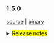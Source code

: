 ### 1.5.0 

 [source](https://github.com/seata/seata/archive/v1.5.0.zip) |
 [binary](https://github.com/seata/seata/releases/download/v1.5.0/seata-server-1.5.0.zip) 

<details>
  <summary><mark>Release notes</mark></summary>


  ### Seata 1.5.0

Seata 1.5.0 发布。

Seata 是一款开源的分布式事务解决方案，提供高性能和简单易用的分布式事务服务。

此版本更新如下：

  ### feature：

  - [[#3172](https://github.com/seata/seata/pull/3172)] 支持undolog压缩
  - [[#3372](https://github.com/seata/seata/pull/3372)] saga模式下支持用户自定义是否更新最后一次重试日志
  - [[#3411](https://github.com/seata/seata/pull/3411)] 支持配置seata服务器的线程池参数
  - [[#3348](https://github.com/seata/seata/pull/3348)] 支持redis哨兵模式
  - [[#2667](https://github.com/seata/seata/pull/2667)] 支持db和redis密码加解密
  - [[#3427](https://github.com/seata/seata/pull/3427)] 添加分布式锁接口
  - [[#3443](https://github.com/seata/seata/pull/3443)] 将`seata-server`的日志发送到`logstash`或`kafka`中，再存入`ElasticSearch`
  - [[#3486](https://github.com/seata/seata/pull/3486)] Metrics增加事务分组属性


  ### bugfix：

  - [[#3258](https://github.com/seata/seata/pull/3258)] 修复AsyncWorker潜在的OOM问题
  - [[#3293](https://github.com/seata/seata/pull/3293)] 修复配置缓存获取值时类型不匹配的bug
  - [[#3241](https://github.com/seata/seata/pull/3241)] 禁止在多SQL的情况下使用 limit 和 order by 语法
  - [[#3406](https://github.com/seata/seata/pull/3406)] 修复当config.txt中包含特殊字符时，键值对无法被推上nacos
  - [[#3367](https://github.com/seata/seata/pull/3367)] 修复最后一个XA分支二阶段时偶发无法回滚的异常
  - [[#3418](https://github.com/seata/seata/pull/3418)] 修复 getGeneratedKeys 可能会取到历史的主键的问题
  - [[#3448](https://github.com/seata/seata/pull/3448)] 修复多个锁竞争失败时，仅删除单个锁，并优化锁竞争逻辑提升处理性能  
  - [[#3408](https://github.com/seata/seata/pull/3408)] 修复jar运行模式, 当第三方依赖分开打包时, this.getClass().getClassLoader()是null, 会报空指针异常
  - [[#3431](https://github.com/seata/seata/pull/3431)] 修复在读取配置时Property Bean可能还未初始化
  - [[#3413](https://github.com/seata/seata/pull/3413)] 修复回滚到savepoint以及releaseSavepoint的逻辑
  - [[#3451](https://github.com/seata/seata/pull/3451)] 修复当不使用本地事务且设置自动提交为true时，全局锁竞争失败会使得rm退出全局事务，导致全局锁在rm重试时失效，数据被脏写
  - [[#3481](https://github.com/seata/seata/pull/3481)] 修复当 consul client 获取集群信息报错时会导致刷新任务中断
  - [[#3491](https://github.com/seata/seata/pull/3491)] 修复README.md文件中的拼写错误
  - [[#3531](https://github.com/seata/seata/pull/3531)] 修复RedisTransactionStoreManager读取brachTransaction中的NPE
  - [[#3500](https://github.com/seata/seata/pull/3500)] 修复 oracle 和 postgreSql 不能查询出 column info 的问题
  - [[#3560](https://github.com/seata/seata/pull/3560)] 修复 Committing 状态的事务没有时间阈值问题
  - [[#3555](https://github.com/seata/seata/pull/3555)] 通过setBytes代替setBlob，避免高版本jdbc驱动工作异常
  - [[#3540](https://github.com/seata/seata/pull/3540)] 修复server发布打包时缺失文件
  - [[#3573](https://github.com/seata/seata/pull/3573)] 修复 README.md 文件中设计器路径错误
  - [[#3597](https://github.com/seata/seata/pull/3597)] 修复可能导致NPE的问题

  ### optimize： 

  - [[#3383](https://github.com/seata/seata/pull/3383)] 优化StatementProxyTest单元测试
  - [[#3341](https://github.com/seata/seata/pull/3341)] 可获取无file:前缀的配置文件
  - [[#3385](https://github.com/seata/seata/pull/3385)] 优化github action
  - [[#3175](https://github.com/seata/seata/pull/3175)] 重构雪花id算法
  - [[#3291](https://github.com/seata/seata/pull/3291)] 优化mysql连接参数
  - [[#3336](https://github.com/seata/seata/pull/3336)] 从环境变量中获取netty配置属性
  - [[#3369](https://github.com/seata/seata/pull/3369)] 添加github action的dockerHub秘钥
  - [[#3343](https://github.com/seata/seata/pull/3343)] 将CI程序从Travis CI迁移到Github Actions
  - [[#3365](https://github.com/seata/seata/pull/3365)] 修复ParameterParserTest测试用例
  - [[#3359](https://github.com/seata/seata/pull/3359)] 删除未使用的测试用例
  - [[#3397](https://github.com/seata/seata/pull/3397)] 添加更改记录文件夹
  - [[#3303](https://github.com/seata/seata/pull/3303)] 支持从nacos单一dataId中读取所有配置
  - [[#3317](https://github.com/seata/seata/pull/3317)] 支持从zookeeper单一node中读取所有配置
  - [[#3380](https://github.com/seata/seata/pull/3380)] 优化globalTransactionScanner监听器
  - [[#3123](https://github.com/seata/seata/pull/3123)] seata-server的目录按版本号构建，且仅当profile为release-seata时才构建
  - [[#3415](https://github.com/seata/seata/pull/3415)] 优化 maven clean 插件可清除 distribution 目录
  - [[#3316](https://github.com/seata/seata/pull/3316)] 优化读取配置值时，属性bean可能未初始化  
  - [[#3420](https://github.com/seata/seata/pull/3420)] 优化枚举类并添加单元测试
  - [[#3533](https://github.com/seata/seata/pull/3533)] 添加获取当前对应事务角色接口
  - [[#3436](https://github.com/seata/seata/pull/3436)] 优化SQLType类中的错别字
  - [[#3439](https://github.com/seata/seata/pull/3439)] 调整springApplicationContextProvider的顺序以使得他可以在xml的bean之前被调用
  - [[#3248](https://github.com/seata/seata/pull/3248)] 优化负载均衡配置迁移到client节点下
  - [[#3156](https://github.com/seata/seata/pull/3156)] 优化SpringProxyUtils.findTargetClass的逻辑
  - [[#3441](https://github.com/seata/seata/pull/3441)] 优化starter的自动配置处理
  - [[#3466](https://github.com/seata/seata/pull/3466)] 优化ExecuteTemplateXA类中判断XA不是最终状态的比较方式
  - [[#3476](https://github.com/seata/seata/pull/3476)] 服务端参数传入hostname时将自动转换为ip
  - [[#3236](https://github.com/seata/seata/pull/3236)] 优化执行解锁操作的条件，减少不必要的store操作。
  - [[#3485](https://github.com/seata/seata/pull/3485)] 优化 ConfigurationFactory 中无用的try/catch
  - [[#3505](https://github.com/seata/seata/pull/3505)] 优化GlobalTransactionScanner类中无用的if判断
  - [[#3544](https://github.com/seata/seata/pull/3544)] 优化无法通过Statement#getGeneratedKeys时，只能获取到批量插入的第一个主键的问题
  - [[#3549](https://github.com/seata/seata/pull/3549)] 统一不同表中的xid字段的长度
  - [[#3551](https://github.com/seata/seata/pull/3551)] 调大RETRY_DEAD_THRESHOLD的值以及设置成可配置
  - [[#3589](https://github.com/seata/seata/pull/3589)] 使用JUnit API做异常检查
  - [[#3601](https://github.com/seata/seata/pull/3601)] 使`LoadBalanceProperties`与`spring-boot:2.x`及以上版本兼容
  - [[#3631](https://github.com/seata/seata/pull/3631)] 优化 运行 nacos-config.py 参数问题
  - [[#3638](https://github.com/seata/seata/pull/3638)] 优化使用连表update和delete的SQL语法时错误提示


  ### test

  - [[#3381](https://github.com/seata/seata/pull/3381)] 添加 TmClient 的测试用例
  - [[#3607](https://github.com/seata/seata/pull/3607)] 修正了EventBus单元测试中的bug


 非常感谢以下 contributors 的代码贡献。若有无意遗漏，请报告。

  - [slievrly](https://github.com/slievrly) 
  - [selfishlover](https://github.com/selfishlover)
  - [l8189352](https://github.com/l81893521)
  - [hoverruan](https://github.com/hoverruan ) 
  - [jsbxyyx](https://github.com/jsbxyyx) 
  - [caohdgege](https://github.com/caohdgege) 
  - [a364176773](https://github.com/a364176773) 
  - [anselleeyy](https://github.com/anselleeyy)
  - [Ifdevil](https://github.com/Ifdevil)
  - [Rubbernecker](https://github.com/Rubbernecker)
  - [lvxianzheng](https://github.com/lvxianzheng)
  - [lj2018110133](https://github.com/lj2018110133)
  - [wangliang181230](https://github.com/wangliang181230)
  - [xingfudeshi](https://github.com/xingfudeshi)
  - [MentosL](https://github.com/MentosL)
  - [lian88jian](https://github.com/lian88jian)
  - [litianyu1992](https://github.com/litianyu1992)
  - [xyz327](https://github.com/xyz327)
  - [13414850431](https://github.com/13414850431)
  - [github-ganyu](https://github.com/github-ganyu)
  - [xuande](https://github.com/xuande)
  - [tanggen](https://github.com/tanggen)
  - [dmego](https://github.com/dmego)
  - [eas5](https://github.com/eas5)

同时，我们收到了社区反馈的很多有价值的issue和建议，非常感谢大家。

   #### Link

   - **Seata:** https://github.com/seata/seata  
   - **Seata-Samples:** https://github.com/seata/seata-samples   
   - **Release:** https://github.com/seata/seata/releases
   - **WebSite:** https://seata.io

</details>
